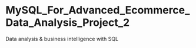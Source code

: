 # MySQL_For_Advanced_Ecommerce_Data_Analysis_Project_2
Data analysis &amp; business intelligence with SQL
